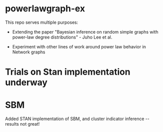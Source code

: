# powerlawgraph-ex
This repo serves multiple purposes:
  * Extending the paper "Bayesian inference on random simple graphs with power-law degree distributions" - Juho Lee et al.

  * Experiment with other lines of work around power law behavior in Network graphs

# Trials on Stan implementation underway

# SBM
Added STAN implementation of SBM, and cluster indicator inference -- results not great!
